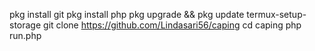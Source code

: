 pkg install git
pkg install php
pkg upgrade && pkg update
termux-setup-storage
git clone https://github.com/Lindasari56/caping
cd caping
php run.php
